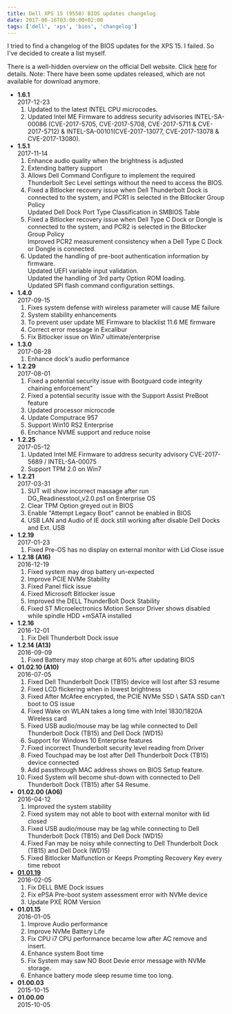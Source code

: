 ```yaml
---
title: Dell XPS 15 (9550) BIOS updates changelog
date: 2017-06-16T03:00:00+02:00
tags: ['dell', 'xps', 'bios', 'changelog']
---
```


I tried to find a changelog of the BIOS updates for the XPS 15. I failed. So I've decided to create a list myself.

There is a well-hidden overview on the official Dell website. Click [here](http://downloads.dell.com/published/pages/xps-15-9550-laptop.html) for details. Note: There have been some updates released, which are not available for download anymore.

- **1.6.1**  
2017-12-23
  1. Updated to the latest INTEL CPU microcodes.
  2. Updated Intel ME Firmware to address security advisories INTEL-SA-00086 (CVE-2017-5705, CVE-2017-5708, CVE-2017-5711 & CVE-2017-5712) & INTEL-SA-00101(CVE-2017-13077, CVE-2017-13078 & CVE-2017-13080).
- **1.5.1**  
2017-11-14
  1. Enhance audio quality when the brightness is adjusted
  2. Extending battery support
  3. Allows Dell Command Configure to implement the required Thunderbolt Sec Level settings without the need to access the BIOS.
  4. Fixed a Bitlocker recovery issue when Dell Thunderbolt Dock is connected to the system, and PCR1 is selected in the Bitlocker Group Policy  
  Updated Dell Dock Port Type Classification in SMBIOS Table
  5. Fixed a Bitlocker recovery issue when Dell Type C Dock or Dongle is connected to the system, and PCR2 is selected in the Bitlocker Group Policy  
    Improved PCR2 measurement consistency when a Dell Type C Dock or Dongle is connected.
  6. Updated the handling of pre-boot authentication information by firmware.  
    Updated UEFI variable input validation.  
    Updated the handling of 3rd party Option ROM loading.  
    Updated SPI flash command configuration settings.
- **1.4.0**  
2017-09-15
  1. Fixes system defense with wireless parameter will cause ME failure
  2. System stability enhancements
  3. To prevent user update ME Firmware to blacklist 11.6 ME firmware
  4. Correct error message in Excalibur
  5. Fix Bitlocker issue on Win7 ultimate/enterprise
- **1.3.0**  
2017-08-28
  1. Enhance dock's audio performance
- **1.2.29**  
2017-08-01
  1. Fixed a potential security issue with Bootguard code integrity chaining enforcement"
  2. Fixed a potential security issue with the Support Assist PreBoot feature
  3. Updated processor microcode
  4. Update Computrace 957
  5. Support Win10 RS2 Enterprise
  6. Enchance NVME support and reduce noise
- **1.2.25**  
2017-05-12
  1. Updated Intel ME Firmware to address security advisory CVE-2017-5689 / INTEL-SA-00075
  2. Support TPM 2.0 on Win7
- **1.2.21**  
2017-03-31
  1. SUT will show incorrect massage after run DG_Readinesstool_v2.0.ps1 on Enterprise OS
  2. Clear TPM Option greyed out in BIOS
  3. Enable "Attempt Legacy Boot" cannot be enabled in BIOS
  4. USB LAN and Audio of IE dock still working after disable Dell Docks and Ext. USB
- **1.2.19**  
2017-01-23
  1. Fixed Pre-OS has no display on external monitor with Lid Close issue
- **1.2.18 (A16)**  
2016-12-19
  1. Fixed system may drop battery un-expected
  2. Improve PCIE NVMe Stability
  3. Fixed Panel flick issue
  4. Fixed Microsoft Bitlocker issue
  5. Improved the DELL ThunderBolt Dock Stability
  6. Fixed ST Microelectronics Motion Sensor Driver shows disabled while spindle HDD +mSATA installed
- **1.2.16**  
2016-12-01
  1. Fix Dell Thunderbolt Dock issue
- **1.2.14 (A13)**  
2016-09-09
  1. Fixed Battery may stop charge at 60% after updating BIOS
- **01.02.10 (A10)**  
2016-07-05
  1. Fixed Dell Thunderbolt Dock (TB15) device will lost after S3 resume
  2. Fixed LCD flickering when in lowest brightness
  3. Fixed After McAfee encrypted, the PCIE NVMe SSD \ SATA SSD can't boot to OS issue
  4. Fixed Wake on WLAN takes a long time with Intel 1830/1820A Wireless card
  5. Fixed USB audio/mouse may be lag while connected to Dell Thunderbolt Dock (TB15) and Dell Dock (WD15)
  6. Support for Windows 10 Enterprise features
  7. Fixed incorrect Thunderbolt security level reading from Driver
  8. Fixed Touchpad may be lost after Dell Thunderbolt Dock (TB15) device connected
  9. Add passthrough MAC address shows on BIOS Setup feature.
  10. Fixed System will become shut-down with connected to Dell Thunderbolt Dock (TB15) after S4 Resume.
- **01.02.00 (A06)**  
2016-04-12
  1. Improved the system stability
  2. Fixed system may not able to boot with external monitor with lid closed
  3. Fixed USB audio/mouse may be lag while connecting to Dell Thunderbolt Dock (TB15) and Dell Dock (WD15)
  4. Fixed Fan may be noisy while connecting to Dell Thunderbolt Dock (TB15) and Dell Dock (WD15)
  5. Fixed Bitlocker Malfunction or Keeps Prompting Recovery Key every time reboot
- **[01.01.19](https://www.reddit.com/r/Dell/comments/448zvg/new_bios_for_xps_15_9550_010119/)**  
2016-02-05
  1. Fix DELL BME Dock issues
  2. Fix ePSA Pre-boot system assessment error with NVMe device
  3. Update PXE ROM Version
- **01.01.15**  
2016-01-05
  1. Improve Audio performance
  2. Improve NVMe Battery Life
  3. Fix CPU i7 CPU performance became low after AC remove and insert.
  4. Enhance system Boot time
  5. Fix System may saw NO Boot Devie error message with NVMe storage.
  6. Enhance battery mode sleep resume time too long.
- **01.00.03**  
2015-10-15
- **01.00.00**  
2015-10-05
